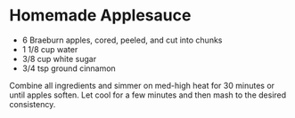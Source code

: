 Homemade Applesauce
===================

* 6 Braeburn apples, cored, peeled, and cut into chunks
* 1 1/8 cup water
* 3/8 cup white sugar
* 3/4 tsp ground cinnamon

Combine all ingredients and simmer on med-high heat for 30 minutes or until apples soften. Let cool for a few minutes and then mash to the desired consistency.
